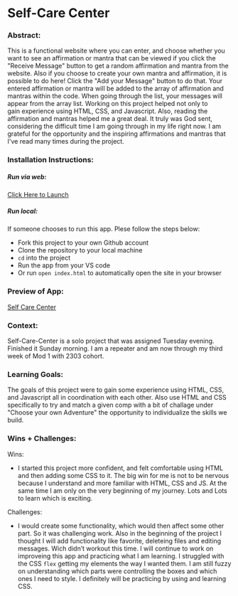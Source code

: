 # Self-Care Center 

### Abstract:
This is a functional website where you can enter, and choose whether you want to see an affirmation or mantra that can be viewed if you click the "Receive Message" button to get a random affirmation and mantra from the website. Also if you choose to create your own mantra and affirmation, it is possible to do here! Click the "Add your Message" button to do that. Your entered affirmation or mantra will be added to the array of affirmation and mantras within the code. When going through the list, your messages will appear from the array list. Working on this project helped not only to gain experience using HTML, CSS, and Javascript. Also, reading the affirmation and mantras helped me a great deal. It truly was God sent, considering the difficult time I am going through in my life right now. I am grateful for the opportunity and the inspiring affirmations and mantras that I've read many times during the project.

### Installation Instructions:
##### Run via web:
[Click Here to Launch](https://sulton88mehron90.github.io/self-care-center/)
##### Run local:
If someone chooses to run this app. Plese follow the steps below:
 - Fork this project to your own Github account
 - Clone the repository to your local machine
 - `cd` into the project
 - Run the app from your VS code
 - Or run `open index.html` to automatically open the site in your browser

### Preview of App:
[//]: <> (Provide ONE gif or screenshot of your application - choose the "coolest" piece of functionality to show off.)

  [Self Care Center](https://github.com/Sulton88Mehron90/self-care-center/blob/finalising/assets/ezgif.com-gif-maker.gif)

### Context:
[//]: <> (Give some context for the project here. How long did you have to work on it? How far into the Turing program are you?)
Self-Care-Center is a solo project that was assigned Tuesday evening. Finished it Sunday morning. I am a repeater and am now through my third week of Mod 1 with 2303 cohort.

<!-- ### Contributors:
[//]: <> (Who worked on this application? Link to their GitHubs.) -->

### Learning Goals:
[//]: <> (What were the learning goals of this project? What tech did you work with?)

The goals of this project were to gain some experience using HTML, CSS, and Javascript all in coordination with each other. Also use HTML and CSS specifically to try and match a given comp with a bit of challage under "Choose your own Adventure" the opportunity to individualize the skills we build.

### Wins + Challenges:
[//]: <> (What are 2-3 wins you have from this project? What were some challenges you faced - and how did you get over them?)
Wins:
- I started this project more confident, and felt comfortable using HTML and then adding some CSS to it.
The big win for me is not to be nervous because I understand and more familiar with HTML, CSS and JS. At the same time I am only on the very beginning of my journey. Lots and Lots to learn which is exciting.

Challenges:
 - I would create some functionality, which would then affect some other part. So it was challenging work. Also in the beginning of the project I thought I will add functionality like favorite, deleteing files and editing messages. Wich didn’t workout this time. I will continue to work on improveing this app and practicing what I am learning.
I struggled with the CSS `flex` getting my elements the way I wanted them. I am still fuzzy on understanding which parts were controlling the boxes and which ones I need to style. I definitely will be practicing by using and learning CSS.
